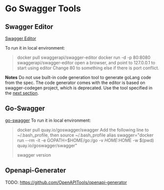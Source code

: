 # Go Swagger Tools

## Swagger Editor
[Swagger Editor](https://github.com/swagger-api/swagger-editor)

To run it in local environment:
> docker pull swaggerapi/swagger-editor
> docker run -d -p 80:8080 swaggerapi/swagger-editor
> open a browser, and point to 127.0.0.1 to start using editor
> Change 80 to something else if there is port conflict.

**Notes**
Do not use built-in code generation tool to generate goLang code from the spec. The code generator comes with the editor is based on swagger-codegen project, which is deprecated. Use the tool specified in the [next section](#go-swagger).

## Go-Swagger
[go-swagger](https://github.com/go-swagger/go-swagger)
To run it in local environment:
> docker pull quay.io/goswagger/swagger
> Add the following line to ~/.bash_profile, then source ~/.bash_profile
> alias swagger="docker run --rm -it -e GOPATH=$HOME/go:/go -v $HOME:$HOME -w $(pwd) quay.io/goswagger/swagger"
> 
> swagger version



## Openapi-Generater
TODO: https://github.com/OpenAPITools/openapi-generator
